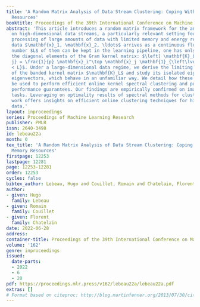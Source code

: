 ```yaml
---
title: 'A Random Matrix Analysis of Data Stream Clustering: Coping With Limited Memory
  Resources'
booktitle: Proceedings of the 39th International Conference on Machine Learning
abstract: 'This article introduces a random matrix framework for the analysis of clustering
  on high-dimensional data streams, a particularly relevant setting for a more sober
  processing of large amounts of data with limited memory and energy resources. Assuming
  data $\mathbf{x}_1, \mathbf{x}_2, \ldots$ arrives as a continuous flow and a small
  number $L$ of them can be kept in the learning pipeline, one has only access to
  the diagonal elements of the Gram kernel matrix: $\left[ \mathbf{K}_L \right]_{i,
  j} = \frac{1}{p} \mathbf{x}_i^\top \mathbf{x}_j \mathbf{1}_{\left\lvert i - j \right\rvert
  < L}$. Under a large-dimensional data regime, we derive the limiting spectral distribution
  of the banded kernel matrix $\mathbf{K}_L$ and study its isolated eigenvalues and
  eigenvectors, which behave in an unfamiliar way. We detail how these results can
  be used to perform efficient online kernel spectral clustering and provide theoretical
  performance guarantees. Our findings are empirically confirmed on image clustering
  tasks. Leveraging on optimality results of spectral methods for clustering, this
  work offers insights on efficient online clustering techniques for high-dimensional
  data.'
layout: inproceedings
series: Proceedings of Machine Learning Research
publisher: PMLR
issn: 2640-3498
id: lebeau22a
month: 0
tex_title: 'A Random Matrix Analysis of Data Stream Clustering: Coping With Limited
  Memory Resources'
firstpage: 12253
lastpage: 12281
page: 12253-12281
order: 12253
cycles: false
bibtex_author: Lebeau, Hugo and Couillet, Romain and Chatelain, Florent
author:
- given: Hugo
  family: Lebeau
- given: Romain
  family: Couillet
- given: Florent
  family: Chatelain
date: 2022-06-28
address:
container-title: Proceedings of the 39th International Conference on Machine Learning
volume: '162'
genre: inproceedings
issued:
  date-parts:
  - 2022
  - 6
  - 28
pdf: https://proceedings.mlr.press/v162/lebeau22a/lebeau22a.pdf
extras: []
# Format based on citeproc: http://blog.martinfenner.org/2013/07/30/citeproc-yaml-for-bibliographies/
---
```

